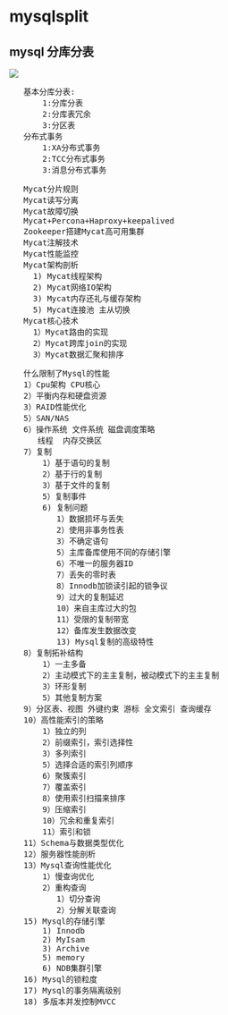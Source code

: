 # mysqlsplit
## mysql 分库分表

![](https://i.imgur.com/amWjT1O.jpg)

<pre>
   基本分库分表:
       1:分库分表
       2:分库表冗余
       3:分区表
   分布式事务
       1:XA分布式事务
       2:TCC分布式事务
       3:消息分布式事务
</pre>

<pre>
   Mycat分片规则
   Mycat读写分离
   Mycat故障切换
   Mycat+Percona+Haproxy+keepalived
   Zookeeper搭建Mycat高可用集群
   Mycat注解技术
   Mycat性能监控
   Mycat架构剖析
     1) Mycat线程架构
     2) Mycat网络IO架构
     3) Mycat内存还礼与缓存架构
     5) Mycat连接池 主从切换
   Mycat核心技术
     1）Mycat路由的实现
     2）Mycat跨库join的实现
     3）Mycat数据汇聚和排序
</pre>

<pre>
   什么限制了Mysql的性能
   1）Cpu架构 CPU核心
   2）平衡内存和硬盘资源
   3）RAID性能优化
   5）SAN/NAS
   6）操作系统 文件系统 磁盘调度策略  
      线程  内存交换区
   7）复制
       1）基于语句的复制
       2）基于行的复制
       3）基于文件的复制
       5）复制事件
       6) 复制问题
          1）数据损坏与丢失
          2）使用非事务性表
          3）不确定语句
          5）主库备库使用不同的存储引擎
          6）不唯一的服务器ID
          7）丢失的零时表
          8）Innodb加锁读引起的锁争议
          9）过大的复制延迟
          10）来自主库过大的包
          11）受限的复制带宽
          12）备库发生数据改变
          13) Mysql复制的高级特性
   8）复制拓补结构
       1）一主多备
       2）主动模式下的主主复制，被动模式下的主主复制
       3）环形复制
       5）其他复制方案
   9）分区表、视图 外键约束 游标 全文索引 查询缓存
   10）高性能索引的策略
       1）独立的列
       2）前缀索引，索引选择性
       3）多列索引
       5）选择合适的索引列顺序
       6）聚簇索引
       7）覆盖索引
       8）使用索引扫描来排序
       9）压缩索引
       10）冗余和重复索引
       11）索引和锁
   11）Schema与数据类型优化
   12）服务器性能剖析
   13）Mysql查询性能优化
       1）慢查询优化
       2）重构查询
          1）切分查询
          2）分解关联查询
   15) Mysql的存储引擎
       1) Innodb
       2) MyIsam
       3) Archive
       5) memory
       6) NDB集群引擎 
   16) Mysql的锁粒度
   17) Mysql的事务隔离级别
   18) 多版本并发控制MVCC
</pre>
